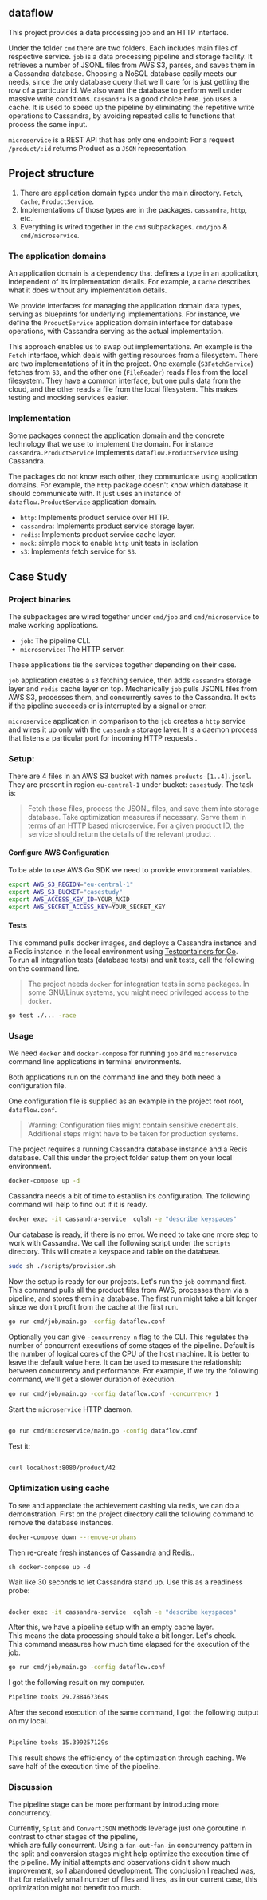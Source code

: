 
## dataflow

This project provides a data processing job and an HTTP interface.

Under the folder `cmd` there are two folders. Each includes main files of respective service.
`job` is a data processing pipeline and storage facility.  It retrieves a
number of JSONL files from AWS S3, parses,  and saves them in a Cassandra
database. Choosing a NoSQL database easily meets our needs, since the
only database query that we'll care for is just getting the row of a particular id.
We also want the database to perform well under massive write conditions.
`Cassandra` is a good choice here. `job` uses a cache. It is used to speed up the 
pipeline by eliminating the repetitive write operations to Cassandra, by
avoiding repeated calls to functions that process the same input.

`microservice` is a REST API that has only one endpoint:
For a request `/product/:id` returns Product as a `JSON` representation.  

## Project structure

1. There are application domain types under the main directory. `Fetch`,
   `Cache`, `ProductService`. 
2. Implementations of those types are in the packages. `cassandra`, `http`,
   etc.
3. Everything is wired together in the `cmd` subpackages. `cmd/job` &
   `cmd/microservice`.

### The application domains 

An application domain is a dependency that defines a type in an application,
independent of its implementation details. For example, a `Cache` describes what
it does without any implementation details.

We provide interfaces for managing the application domain data types, serving
as blueprints for underlying implementations. For instance, we define the
`ProductService` application domain interface for database operations, with
Cassandra serving as the actual implementation. 

This approach enables us to swap out implementations. An example is the `Fetch`
interface, which deals with getting resources from a filesystem. There are two
implementations of it in the project. One example (`S3FetchService`) fetches
from `S3`, and the other one (`FileReader`) reads files from the local filesystem. They have a
common interface, but one pulls data from the cloud, and the other reads a file from
the local filesystem. This makes testing and mocking services easier.

### Implementation

Some packages connect the application domain and the
concrete technology that we use to implement the domain. For instance
`cassandra.ProductService` implements `dataflow.ProductService` using
Cassandra.

The packages do not know each other, they communicate using
application domains. For example, the `http` package doesn't know which database it
should communicate with. It just uses an instance of `dataflow.ProductService`
application domain. 

- `http`: Implements product service over HTTP.
- `cassandra`: Implements product service storage layer. 
- `redis`: Implements product service cache layer. 
- `mock`: simple mock to enable `http` unit tests in isolation 
- `s3`: Implements fetch service for `S3`.


## Case Study

### Project binaries

The subpackages are wired together under `cmd/job` and `cmd/microservice` to
make working applications. 

- `job`: The pipeline CLI. 
- `microservice`: The HTTP server.

These applications tie the services together depending on their case. 

`job` application creates a `s3` fetching service, then adds `cassandra`
storage layer and `redis` cache layer on top. Mechanically `job` pulls JSONL
files from AWS S3, processes them, and concurrently saves to the Cassandra. 
It exits if the pipeline succeeds or is interrupted by a signal or error.   

`microservice` application in comparison to the `job` creates a `http` service and
wires it up only with the `cassandra` storage layer. It is a daemon process that
listens a particular port for incoming HTTP requests..  


### Setup:
 There are 4 files in an AWS S3 bucket with names `products-[1..4].jsonl`. 
 They are present in region  `eu-central-1` under bucket: `casestudy`. 
 The task is: 
 > Fetch those files, process the JSONL files, and save
 them into storage database. Take optimization measures if necessary. Serve them in
 terms of an HTTP based microservice. For a given product ID, the service should
 return the details of the relevant product . 

#### Configure AWS Configuration 

To be able to use AWS Go SDK we need to provide environment variables. 
```sh
export AWS_S3_REGION="eu-central-1" 
export AWS_S3_BUCKET="casestudy"
export AWS_ACCESS_KEY_ID=YOUR_AKID 
export AWS_SECRET_ACCESS_KEY=YOUR_SECRET_KEY
```

#### Tests 

This command pulls docker images, and deploys a Cassandra instance and a
Redis instance in the local environment using [Testcontainers for
Go](https://golang.testcontainers.org/).  
To run all integration tests (database
tests) and unit tests, call the following on the command line.
>  The project needs `docker` for integration tests in some packages. In some
>  GNU/Linux systems, you might need privileged access to the `docker`.

```sh 
go test ./... -race
```

### Usage 
We need `docker` and `docker-compose` for running `job` and `microservice` command line applications 
in terminal environments.

Both applications run on the command line and they both need a configuration file.

One configuration file is supplied as an example in the project root root, `dataflow.conf`. 

> Warning: Configuration files might contain sensitive credentials. 
  Additional steps might have to be taken for production systems.

The project requires a running Cassandra database instance and a Redis database. 
Call this under the project folder setup them on your local environment. 

```sh 
docker-compose up -d 
```
Cassandra needs a bit of time to establish its configuration. 
The following command will help to find out if it is ready. 
```sh 
docker exec -it cassandra-service  cqlsh -e "describe keyspaces"
``` 
Our database is ready, if there is no error. 
We need to take one more step to work with Cassandra. 
We call the following script under the `scripts` directory. 
This will create a keyspace and table on the database.

```sh 
sudo sh ./scripts/provision.sh 
```

Now the setup is ready for our projects. Let's run the `job` command first. This
command pulls all the product files from AWS, processes them via a pipeline, and
stores them in a database. The first run might take a bit longer since we don't 
profit from the cache at the first run.

```sh 
go run cmd/job/main.go -config dataflow.conf 
```
Optionally you can give `-concurrency n` flag to the CLI. 
This regulates the number of concurrent executions of some
stages of the pipeline. Default is the number of logical cores of the CPU of the host
machine. It is better to leave the default value here. It can be used to measure the relationship 
between concurrency and performance. 
For example, if we try the following command, we'll get a slower duration of execution. 
```sh 
go run cmd/job/main.go -config dataflow.conf -concurrency 1
```

Start the `microservice` HTTP daemon. 
```sh 

go run cmd/microservice/main.go -config dataflow.conf 
```

Test it: 
```sh 

curl localhost:8080/product/42
```

### Optimization using cache 
To see and appreciate the achievement cashing via redis, we can do a demonstration. 
First on the project directory call the following
command to remove the database instances. 
```sh 
docker-compose down --remove-orphans

``` 
Then re-create fresh instances of Cassandra and Redis..
```
sh docker-compose up -d 
``` 
Wait  like 30 seconds to let Cassandra stand up. 
Use this as a readiness probe: 
```sh 

docker exec -it cassandra-service  cqlsh -e "describe keyspaces" 
```

After this, we have a pipeline setup with an empty cache layer.  
This means the data processing should take a bit longer. Let's check.   
This command measures how much time elapsed for the execution of the job. 

```sh 
go run cmd/job/main.go -config dataflow.conf 
``` 
I got the following result on my computer.

```sh 
Pipeline tooks 29.788467364s 
```

After the second execution of the same command, I got the following output on my local.
```sh 

Pipeline tooks 15.399257129s 
```
This result shows the efficiency of the optimization through caching. 
We save half of the execution time of the pipeline.

### Discussion

The pipeline stage can be more performant by introducing more concurrency.   

Currently, `Split` and `ConvertJSON` methods leverage just one goroutine 
in contrast to other stages of the pipeline,   
which are fully concurrent. Using a `fan-out`-`fan-in` concurrency pattern in the split 
and conversion stages might help optimize the execution time of the pipeline. 
My initial attempts and observations didn't show much improvement, so I abandoned development. 
The conclusion I reached was, that for relatively small number of files and lines, as in our current case, 
this optimization might not benefit too much. 



